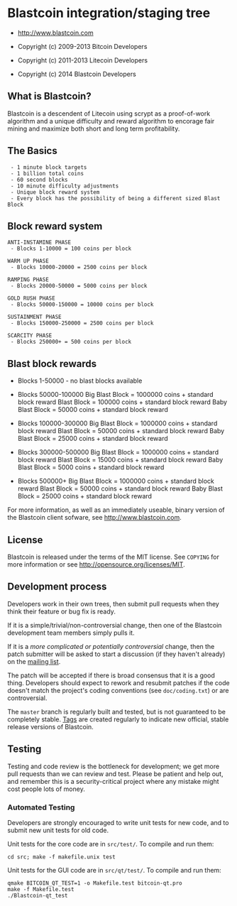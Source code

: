 Blastcoin integration/staging tree
================================

- http://www.blastcoin.com

- Copyright (c) 2009-2013 Bitcoin Developers
- Copyright (c) 2011-2013 Litecoin Developers
- Copyright (c) 2014 Blastcoin Developers

What is Blastcoin?
----------------

Blastcoin is a descendent of Litecoin using scrypt as a proof-of-work algorithm
and a unique difficulty and reward algorithm to encorage fair mining and
maximize both short and long term profitability.
 
## The Basics
```
 - 1 minute block targets
 - 1 billion total coins
 - 60 second blocks
 - 10 minute difficulty adjustments
 - Unique block reward system
 - Every block has the possibility of being a different sized Blast Block
```

## Block reward system
```
ANTI-INSTAMINE PHASE
 - Blocks 1-10000 = 100 coins per block

WARM UP PHASE
 - Blocks 10000-20000 = 2500 coins per block

RAMPING PHASE
 - Blocks 20000-50000 = 5000 coins per block

GOLD RUSH PHASE
 - Blocks 50000-150000 = 10000 coins per block

SUSTAINMENT PHASE
 - Blocks 150000-250000 = 2500 coins per block

SCARCITY PHASE
 - Blocks 250000+ = 500 coins per block
```

## Blast block rewards
- Blocks 1-50000 - no blast blocks available

- Blocks 50000-100000
 	Big Blast Block = 1000000 coins + standard block reward
    Blast Block = 100000 coins + standard block reward
    Baby Blast Block = 50000 coins + standard block reward

- Blocks 100000-300000
 	Big Blast Block = 1000000 coins + standard block reward
    Blast Block = 50000 coins + standard block reward
    Baby Blast Block = 25000 coins + standard block reward

- Blocks 300000-500000
 	Big Blast Block = 1000000 coins + standard block reward
    Blast Block = 15000 coins + standard block reward
    Baby Blast Block = 5000 coins + standard block reward

- Blocks 500000+
 	Big Blast Block = 1000000 coins + standard block reward
    Blast Block = 50000 coins + standard block reward
    Baby Blast Block = 25000 coins + standard block reward

For more information, as well as an immediately useable, binary version of
the Blastcoin client sofware, see http://www.blastcoin.com.

License
-------

Blastcoin is released under the terms of the MIT license. See `COPYING` for more
information or see http://opensource.org/licenses/MIT.

Development process
-------------------

Developers work in their own trees, then submit pull requests when they think
their feature or bug fix is ready.

If it is a simple/trivial/non-controversial change, then one of the Blastcoin
development team members simply pulls it.

If it is a *more complicated or potentially controversial* change, then the patch
submitter will be asked to start a discussion (if they haven't already) on the
[mailing list](http://sourceforge.net/mailarchive/forum.php?forum_name=bitcoin-development).

The patch will be accepted if there is broad consensus that it is a good thing.
Developers should expect to rework and resubmit patches if the code doesn't
match the project's coding conventions (see `doc/coding.txt`) or are
controversial.

The `master` branch is regularly built and tested, but is not guaranteed to be
completely stable. [Tags](https://github.com/bitcoin/bitcoin/tags) are created
regularly to indicate new official, stable release versions of Blastcoin.

Testing
-------

Testing and code review is the bottleneck for development; we get more pull
requests than we can review and test. Please be patient and help out, and
remember this is a security-critical project where any mistake might cost people
lots of money.

### Automated Testing

Developers are strongly encouraged to write unit tests for new code, and to
submit new unit tests for old code.

Unit tests for the core code are in `src/test/`. To compile and run them:

    cd src; make -f makefile.unix test

Unit tests for the GUI code are in `src/qt/test/`. To compile and run them:

    qmake BITCOIN_QT_TEST=1 -o Makefile.test bitcoin-qt.pro
    make -f Makefile.test
    ./Blastcoin-qt_test


